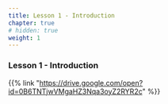 ```yaml
---
title: Lesson 1 - Introduction 
chapter: true
# hidden: true 
weight: 1
---
```


### Lesson 1 - Introduction

{{% link "https://drive.google.com/open?id=0B6TNTjwVMgaHZ3Nqa3oyZ2RYR2c" %}}
